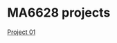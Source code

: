 # MA6628 projects
[Project 01](https://github.com/QQingLiu/assignments/blob/master/Prj01.55484841.ipynb)

